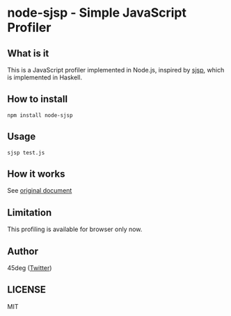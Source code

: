 # node-sjsp  - Simple JavaScript Profiler

## What is it

This is a JavaScript profiler implemented in Node.js, inspired by [sjsp](https://github.com/itchyny/sjsp), which is implemented in Haskell.

## How to install

```
npm install node-sjsp
```

## Usage

```
sjsp test.js
```

## How it works

See [original document](https://github.com/itchyny/sjsp)

## Limitation

This profiling is available for browser only now.

## Author

45deg ([Twitter](https://twitter.com/___zoj))

## LICENSE

MIT
